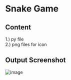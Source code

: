 # Snake Game 

## Content

1.) py file <br>
2.) png files for icon

## Output Screenshot

![image](https://github.com/Shreyans27/Projects/assets/73150420/ed6d6610-86a7-4af6-b08c-519306e3bb5c)


